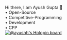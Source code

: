 Hi there, I am Ayush Gupta 👋 <br>
• Open-Source <br>
• Competitive-Programming <br> 
• Development <br> 
• CPP <br> 
[![@ayushh's Holopin board](https://holopin.me/ayushh)](https://holopin.io/@ayushh)

<!--
**Ayushhgupta39/Ayushhgupta39** is a ✨ _special_ ✨ repository because its `README.md` (this file) appears on your GitHub profile.

Here are some ideas to get you started:

- 🔭 I’m currently working on ...
- 🌱 I’m currently learning ...
- 👯 I’m looking to collaborate on ...
- 🤔 I’m looking for help with ...
- 💬 Ask me about ...
- 📫 How to reach me: ...
- 😄 Pronouns: ...
- ⚡ Fun fact: ...
-->
